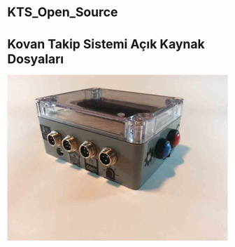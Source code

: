 # KTS_Open_Source
# Kovan Takip Sistemi Açık Kaynak Dosyaları
![alt text](https://github.com/TeknoBeek/KTS_Open_Source/blob/main/Resimler/20210129_171540.jpg)
